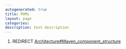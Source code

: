```yaml
---
autogenerated: true
title: POMs
layout: page
categories: 
description: test description
---
```


1.  REDIRECT [Architecture\#Maven\_component\_structure](Architecture#Maven_component_structure)
